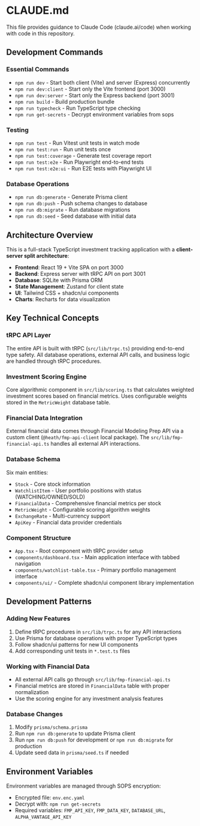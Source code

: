 # CLAUDE.md

This file provides guidance to Claude Code (claude.ai/code) when working with code in this repository.

## Development Commands

### Essential Commands
- `npm run dev` - Start both client (Vite) and server (Express) concurrently
- `npm run dev:client` - Start only the Vite frontend (port 3000)
- `npm run dev:server` - Start only the Express backend (port 3001)
- `npm run build` - Build production bundle
- `npm run typecheck` - Run TypeScript type checking
- `npm run get-secrets` - Decrypt environment variables from sops

### Testing
- `npm run test` - Run Vitest unit tests in watch mode
- `npm run test:run` - Run unit tests once
- `npm run test:coverage` - Generate test coverage report
- `npm run test:e2e` - Run Playwright end-to-end tests
- `npm run test:e2e:ui` - Run E2E tests with Playwright UI

### Database Operations
- `npm run db:generate` - Generate Prisma client
- `npm run db:push` - Push schema changes to database
- `npm run db:migrate` - Run database migrations
- `npm run db:seed` - Seed database with initial data

## Architecture Overview

This is a full-stack TypeScript investment tracking application with a **client-server split architecture**:

- **Frontend**: React 19 + Vite SPA on port 3000
- **Backend**: Express server with tRPC API on port 3001
- **Database**: SQLite with Prisma ORM
- **State Management**: Zustand for client state
- **UI**: Tailwind CSS + shadcn/ui components
- **Charts**: Recharts for data visualization

## Key Technical Concepts

### tRPC API Layer
The entire API is built with tRPC (`src/lib/trpc.ts`) providing end-to-end type safety. All database operations, external API calls, and business logic are handled through tRPC procedures.

### Investment Scoring Engine
Core algorithmic component in `src/lib/scoring.ts` that calculates weighted investment scores based on financial metrics. Uses configurable weights stored in the `MetricWeight` database table.

### Financial Data Integration
External financial data comes through Financial Modeling Prep API via a custom client (`@heath/fmp-api-client` local package). The `src/lib/fmp-financial-api.ts` handles all external API interactions.

### Database Schema
Six main entities:
- `Stock` - Core stock information
- `WatchlistItem` - User portfolio positions with status (WATCHING/OWNED/SOLD)
- `FinancialData` - Comprehensive financial metrics per stock
- `MetricWeight` - Configurable scoring algorithm weights
- `ExchangeRate` - Multi-currency support
- `ApiKey` - Financial data provider credentials

### Component Structure
- `App.tsx` - Root component with tRPC provider setup
- `components/dashboard.tsx` - Main application interface with tabbed navigation
- `components/watchlist-table.tsx` - Primary portfolio management interface
- `components/ui/` - Complete shadcn/ui component library implementation

## Development Patterns

### Adding New Features
1. Define tRPC procedures in `src/lib/trpc.ts` for any API interactions
2. Use Prisma for database operations with proper TypeScript types
3. Follow shadcn/ui patterns for new UI components
4. Add corresponding unit tests in `*.test.ts` files

### Working with Financial Data
- All external API calls go through `src/lib/fmp-financial-api.ts`
- Financial metrics are stored in `FinancialData` table with proper normalization
- Use the scoring engine for any investment analysis features

### Database Changes
1. Modify `prisma/schema.prisma`
2. Run `npm run db:generate` to update Prisma client
3. Run `npm run db:push` for development or `npm run db:migrate` for production
4. Update seed data in `prisma/seed.ts` if needed

## Environment Variables

Environment variables are managed through SOPS encryption:
- Encrypted file: `env.enc.yaml`
- Decrypt with: `npm run get-secrets`
- Required variables: `FMP_API_KEY`, `FMP_DATA_KEY`, `DATABASE_URL`, `ALPHA_VANTAGE_API_KEY`